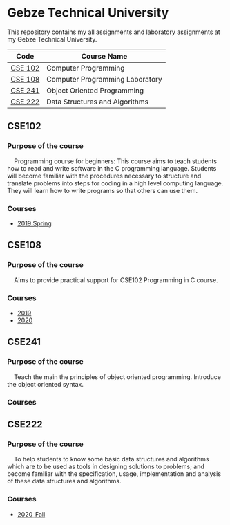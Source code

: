 # Gebze Technical University
This repository contains my all assignments and laboratory assignments at my Gebze Technical University.

| Code | Course Name |
| --- | --- |
| [CSE 102](#CSE102) | Computer Programming |
| [CSE 108](#CSE108) | Computer Programming Laboratory |
| [CSE 241](#CSE241) | Object Oriented Programming |
| [CSE 222](#CSE222) | Data Structures and Algorithms |

## CSE102
### Purpose of the course
&nbsp;&nbsp;&nbsp;&nbsp;Programming course for beginners: This course aims to teach students how to read and write software in the C programming language. Students will become familiar with the procedures necessary to structure and translate problems into steps for coding in a high level computing language. They will learn how to write programs so that others can use them.
### Courses
- [2019 Spring](https://github.com/abdcelik/GTU/tree/master/CSE102/2019_Spring)

## CSE108
### Purpose of the course
&nbsp;&nbsp;&nbsp;&nbsp;Aims to provide practical support for CSE102 Programming in C course.
### Courses
- [2019](https://github.com/abdcelik/GTU/tree/master/CSE108/2019)
- [2020](https://github.com/abdcelik/GTU/tree/master/CSE108/2020)

## CSE241
### Purpose of the course
&nbsp;&nbsp;&nbsp;&nbsp;Teach the main the principles of object oriented programming. Introduce the object oriented syntax.
### Courses
## CSE222
### Purpose of the course
&nbsp;&nbsp;&nbsp;&nbsp;To help students to know some basic data structures and algorithms which are to be used as tools in designing solutions to problems; and become familiar with the specification, usage, implementation and analysis of these data structures and algorithms.
### Courses
- [2020_Fall](https://github.com/abdcelik/GTU/tree/master/CSE222)
